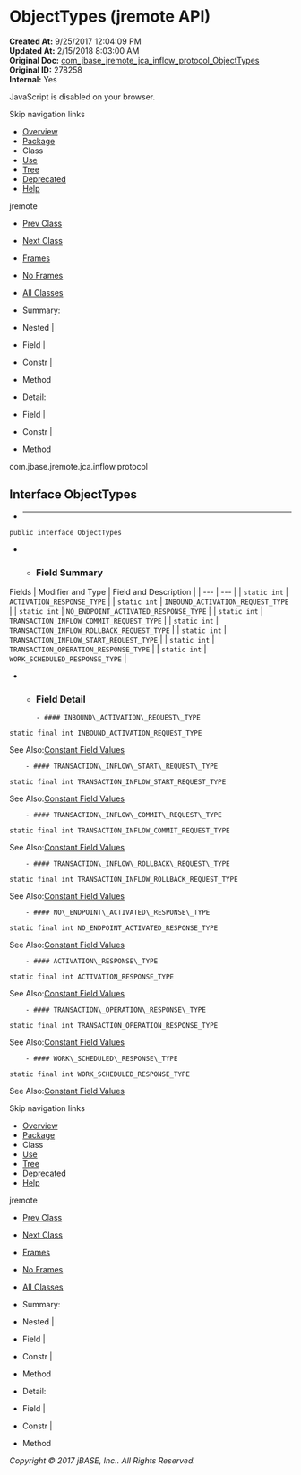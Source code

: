 # ObjectTypes (jremote   API)

**Created At:** 9/25/2017 12:04:09 PM  
**Updated At:** 2/15/2018 8:03:00 AM  
**Original Doc:** [com_jbase_jremote_jca_inflow_protocol_ObjectTypes](https://docs.jbase.com/39264-protocol/com_jbase_jremote_jca_inflow_protocol_ObjectTypes)  
**Original ID:** 278258  
**Internal:** Yes  

<!--<br>    try {<br>        if (location.href.indexOf('is-external=true') == -1) {<br>            parent.document.title="ObjectTypes (jremote   API)";<br>        }<br>    }<br>    catch(err) {<br>    }<br>//-->
JavaScript is disabled on your browser.

Skip navigation links

- [Overview](../../../../../../overview-summary.html)
- [Package](./../com.jbase.jremote.jca.inflow.protocol-%28jremote---api%29)
- Class
- [Use](./../class-use/uses-of-interface-com.jbase.jremote.jca.inflow.protocol.objecttypes-%28jremote---api%29)
- [Tree](./../com.jbase.jremote.jca.inflow.protocol-class-hierarchy-%28jremote---api%29)
- [Deprecated](../../../../../../deprecated-list.html)
- [Help](../../../../../../help-doc.html)


jremote <br>

- [Prev Class](./../noendpointactivatedresponse-%28jremote-api%29 "class in com.jbase.jremote.jca.inflow.protocol")
- [Next Class](./../../../../protocol/rollbacktransactionrequest-%28jremote-api%29 "class in com.jbase.jremote.jca.inflow.protocol")


- [Frames](./.)
- [No Frames](./.)


- [All Classes](../../../../../../allclasses-noframe.html)


<!--<br>  allClassesLink = document.getElementById("allclasses\_navbar\_top");<br>  if(window==top) {<br>    allClassesLink.style.display = "block";<br>  }<br>  else {<br>    allClassesLink.style.display = "none";<br>  }<br>  //-->

- Summary:
- Nested |
- Field |
- Constr |
- Method


- Detail:
- Field |
- Constr |
- Method

com.jbase.jremote.jca.inflow.protocol

## Interface ObjectTypes

- * * *


```
public interface ObjectTypes
```

- - ### Field Summary


Fields | Modifier and Type | Field and Description |
| --- | --- |
| `static int` | `ACTIVATION_RESPONSE_TYPE`  |
| `static int` | `INBOUND_ACTIVATION_REQUEST_TYPE`  |
| `static int` | `NO_ENDPOINT_ACTIVATED_RESPONSE_TYPE`  |
| `static int` | `TRANSACTION_INFLOW_COMMIT_REQUEST_TYPE`  |
| `static int` | `TRANSACTION_INFLOW_ROLLBACK_REQUEST_TYPE`  |
| `static int` | `TRANSACTION_INFLOW_START_REQUEST_TYPE`  |
| `static int` | `TRANSACTION_OPERATION_RESPONSE_TYPE`  |
| `static int` | `WORK_SCHEDULED_RESPONSE_TYPE`  |

- - ### Field Detail

        - #### INBOUND\_ACTIVATION\_REQUEST\_TYPE

```
static final int INBOUND_ACTIVATION_REQUEST_TYPE
```
See Also:[Constant Field Values](../../../../../../constant-values.html#com.jbase.jremote.jca.inflow.protocol.ObjectTypes.INBOUND_ACTIVATION_REQUEST_TYPE)


        - #### TRANSACTION\_INFLOW\_START\_REQUEST\_TYPE

```
static final int TRANSACTION_INFLOW_START_REQUEST_TYPE
```
See Also:[Constant Field Values](../../../../../../constant-values.html#com.jbase.jremote.jca.inflow.protocol.ObjectTypes.TRANSACTION_INFLOW_START_REQUEST_TYPE)


        - #### TRANSACTION\_INFLOW\_COMMIT\_REQUEST\_TYPE

```
static final int TRANSACTION_INFLOW_COMMIT_REQUEST_TYPE
```
See Also:[Constant Field Values](../../../../../../constant-values.html#com.jbase.jremote.jca.inflow.protocol.ObjectTypes.TRANSACTION_INFLOW_COMMIT_REQUEST_TYPE)


        - #### TRANSACTION\_INFLOW\_ROLLBACK\_REQUEST\_TYPE

```
static final int TRANSACTION_INFLOW_ROLLBACK_REQUEST_TYPE
```
See Also:[Constant Field Values](../../../../../../constant-values.html#com.jbase.jremote.jca.inflow.protocol.ObjectTypes.TRANSACTION_INFLOW_ROLLBACK_REQUEST_TYPE)


        - #### NO\_ENDPOINT\_ACTIVATED\_RESPONSE\_TYPE

```
static final int NO_ENDPOINT_ACTIVATED_RESPONSE_TYPE
```
See Also:[Constant Field Values](../../../../../../constant-values.html#com.jbase.jremote.jca.inflow.protocol.ObjectTypes.NO_ENDPOINT_ACTIVATED_RESPONSE_TYPE)


        - #### ACTIVATION\_RESPONSE\_TYPE

```
static final int ACTIVATION_RESPONSE_TYPE
```
See Also:[Constant Field Values](../../../../../../constant-values.html#com.jbase.jremote.jca.inflow.protocol.ObjectTypes.ACTIVATION_RESPONSE_TYPE)


        - #### TRANSACTION\_OPERATION\_RESPONSE\_TYPE

```
static final int TRANSACTION_OPERATION_RESPONSE_TYPE
```
See Also:[Constant Field Values](../../../../../../constant-values.html#com.jbase.jremote.jca.inflow.protocol.ObjectTypes.TRANSACTION_OPERATION_RESPONSE_TYPE)


        - #### WORK\_SCHEDULED\_RESPONSE\_TYPE

```
static final int WORK_SCHEDULED_RESPONSE_TYPE
```
See Also:[Constant Field Values](../../../../../../constant-values.html#com.jbase.jremote.jca.inflow.protocol.ObjectTypes.WORK_SCHEDULED_RESPONSE_TYPE)

Skip navigation links

- [Overview](../../../../../../overview-summary.html)
- [Package](./../com.jbase.jremote.jca.inflow.protocol-%28jremote---api%29)
- Class
- [Use](./../class-use/uses-of-interface-com.jbase.jremote.jca.inflow.protocol.objecttypes-%28jremote---api%29)
- [Tree](./../com.jbase.jremote.jca.inflow.protocol-class-hierarchy-%28jremote---api%29)
- [Deprecated](../../../../../../deprecated-list.html)
- [Help](../../../../../../help-doc.html)


jremote <br>

- [Prev Class](./../noendpointactivatedresponse-%28jremote-api%29 "class in com.jbase.jremote.jca.inflow.protocol")
- [Next Class](./../../../../protocol/rollbacktransactionrequest-%28jremote-api%29 "class in com.jbase.jremote.jca.inflow.protocol")


- [Frames](./.)
- [No Frames](./.)


- [All Classes](../../../../../../allclasses-noframe.html)


<!--<br>  allClassesLink = document.getElementById("allclasses\_navbar\_bottom");<br>  if(window==top) {<br>    allClassesLink.style.display = "block";<br>  }<br>  else {<br>    allClassesLink.style.display = "none";<br>  }<br>  //-->

- Summary:
- Nested |
- Field |
- Constr |
- Method


- Detail:
- Field |
- Constr |
- Method

*Copyright © 2017 jBASE, Inc.. All Rights Reserved.*
